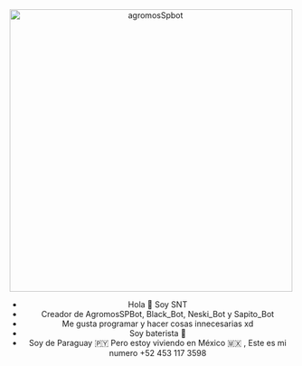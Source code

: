 <div align="center">
<img src="https://i.ytimg.com/vi/nkhVzxXnuSQ/maxresdefault.jpg" alt="agromosSpbot" width="500" />

- Hola 👋 Soy SNT
- Creador de AgromosSPBot, Black_Bot, Neski_Bot y Sapito_Bot
- Me gusta programar y hacer cosas innecesarias xd
- Soy baterista  🥁
- Soy de Paraguay 🇵🇾 Pero estoy viviendo en México 🇲🇽
, Este es mi numero +52 453 117 3598


<!---
Micasatio/Micasatio is a ✨ special ✨ repository because its `README.md` (this file) appears on your GitHub profile.
You can click the Preview link to take a look at your changes.
--->
